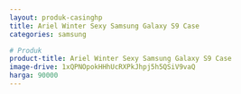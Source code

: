 ```yaml
---
layout: produk-casinghp
title: Ariel Winter Sexy Samsung Galaxy S9 Case
categories: samsung

# Produk
product-title: Ariel Winter Sexy Samsung Galaxy S9 Case
image-drive: 1xQPNOpokHHhUcRXPkJhpj5h5QSiV9vaQ
harga: 90000
---
```


